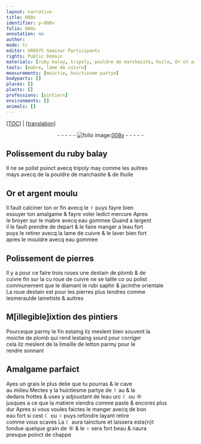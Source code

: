 ```yaml
---
layout: narrative
title: 008v
identifier: p-008v
folio: 008v
annotation: no
author:
mode: tc
editor: GR8975 Seminar Participants
rights: Public Domain
materials: [ruby balay, tripoly, pouldre de marchasite, huile, Or et argent moulu, or fin, ☿, mercure, mabre, eau gommee, argent, eau fort, cuivre, pierres, estain, plomb, cuivre fin, diamant, rubi, saphir, jacinthe orientale, esmeraulde, ametiste, fin estaing, estaing, limaille de letton, grais, eau, ☾, ☼, ♀]
tools: [mabre, lame de cuivre]
measurements: [moictie, huictiesme partye]
bodyparts: []
places: []
plants: []
professions: [pintiers]
environments: []
animals: []
---
```


<p><a href="{{ site.baseurl }}/diplomatic/">[TOC]</a> | <a href="{{ site.baseurl }}/_texts/p-008v_tl.md/">[translation]</a></p><div class="folio" align="center">- - - - - <a href="http://gallica.bnf.fr/ark:/12148/btv1b10500001g/f22.image" target="_blank"><img src="https://cu-mkp.github.io/2017-workshop-edition/assets/photo-icon.png" alt="folio image: " style="display:inline-block; margin-bottom:-3px;"/>008v</a> - - - - - </div>  
  

## Polissement du <span class="m">ruby balay</span>

 
Il ne se polist poinct avecq <span class="m">tripoly</span> <span class="del">may</span> comme les aultres<br/> mays avecq de la <span class="m">pouldre de marchasite</span> & de l<span class="m">huile</span>

 
  

## <span class="m">Or et argent moulu</span>

 
Il fault calciner ton <span class="m">or fin</span> avecq le <span class="m">☿</span> puys fayre bien<br/> essuyer ton amalgame & fayre voler ledict <span class="m">mercure</span> Apres<br/> le broyer sur le <span class="tl"><span class="m">mabre</span></span> avecq <span class="m">eau gommee</span> Quand a l<span class="m">argent</span><br/> il le fault prendre de depart & le faire manger a l<span class="m">eau fort</span><br/> puys le retirer avecq la <span class="tl">lame de <span class="m">cuivre</span></span> & le laver bien fort<br/> apres le mouldre avecq <span class="m">eau gommee</span>

 
  

## Polissement de <span class="m">pierres</span>

 
Il y a pour ce faire trois roues une d<span class="m">estain</span> de <span class="m">plomb</span> & de<br/> <span class="m">cuivre fin</span> sur la <span class="del">cu</span> roue de <span class="m">cuivre</span> ne se taille <span class="del">co</span> ou polist<br/> communement que le <span class="m">diamant</span> le <span class="m">rubi</span> <span class="m">saphir</span> & <span class="m">jacinthe orientale</span><br/> La roue d<span class="m">estain</span> est pour les <span class="m">pierres</span> plus tendres comme<br/> l<span class="m">esmeraulde</span> l<span class="m">ametiste</span> & aultres

 
  

## M<span class="del">[illegible]</span>ixtion des <span class="pro">pintiers</span>

 
Pourceque parmy le <span class="m">fin estaing</span> ilz meslent bien souvent la<br/> <span class="ms">moictie</span> de <span class="m">plomb</span> qui rend l<span class="m">estaing</span> sourd pour corriger<br/> cela ilz meslent de la <span class="m">limaille de letton</span> parmy pour le<br/> rendre <span class="sn">sonnant</span>

 
  

## Amalgame parfaict

 
Ayes un <span class="m">grais</span> le plus delie que tu pourras & le cave<br/> au milieu Mectes y la <span class="ms">huictiesme partye</span> de <span class="m">☿</span> <span class="del">au</span> & la<br/> dedans frottes & uses y adjoustant de l<span class="m">eau</span> urc <span class="m">☾</span> ou <span class="m">☼</span><br/> jusques a ce que la matiere viendra comme paste & encores plus<br/> dur Apres si vous voules faictes le manger avecq de bon<br/> <span class="m">eau fort</span> si cest <span class="m">☾</span> ou <span class="m">♀</span> puys refondre layant retire<br/> comme vous scaves La <span class="m">☾</span> aura taincture et laissera esta{n}t<br/> fondue quelque grain de <span class="m">☼</span> & le <span class="m">♀</span> sera fort beau & naura<br/> presque poinct de chappe

